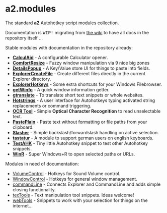 # a2.modules

The standard [**a2**](https://github.com/ewerybody/a2) Autohotkey script modules collection.

Documentation is <kbd>WIP!</kbd> migrating from [the wiki](https://github.com/ewerybody/a2.modules/wiki) to have all docs in the repository itself ...

Stable modules with documentation in the repository already:
* [**CalculAid**](https://github.com/ewerybody/a2.modules/tree/master/CalculAid#calculaid) - A configurable Calculator opener.
* [**ComfortResize**](https://github.com/ewerybody/a2.modules/tree/master/ComfortResize#ComfortResize) - Fuzzy window manipulation via 9 nice big zones 
* [**DetailsPopup**](https://github.com/ewerybody/a2.modules/tree/master/DetailsPopup#detailspopup) - A Key/Value store UI for things to paste into fields.
* [**ExplorerCreateFile**](https://github.com/ewerybody/a2.modules/tree/master/ExplorerCreateFile#ExplorerCreateFile) - Create different files directly in the current Explorer directory.
* [**ExplorerHotkeys**](https://github.com/ewerybody/a2.modules/tree/master/ExplorerHotkeys#ExplorerHotkeys) - Some extra shortcuts for your Windows Filebrowser.
* [**getWinfo**](https://github.com/ewerybody/a2.modules/tree/master/getWinfo#getwinfo) - A quick window information getter.
* [**gtranslate**](https://github.com/ewerybody/a2.modules/tree/master/gtranslate#gtranslate) - To translate short text snippets or whole websites.
* [**Hotstrings**](https://github.com/ewerybody/a2.modules/tree/master/HotStrings#hotstrings) - A user interface for Autohotkeys typing activated string replacements or command triggering.
* [**OCR Tool**](https://github.com/ewerybody/a2.modules/tree/master/ocr_tool#ocr_tool) - Simple <b>Optical Character Recognition</b> to read unselectable text.
* [**PastePlain**](https://github.com/ewerybody/a2.modules/tree/master/PastePlain#pasteplain) - Paste text without formatting or file paths from your clipboard.
* [**Slasher**](https://github.com/ewerybody/a2.modules/tree/master/Slasher#Slasher) - Simple backslash/forwardslash handling on active selection.
* [**tastatur**](https://github.com/ewerybody/a2.modules/tree/master/tastatur#tastatur) - A module to support german users on english keyboards.
* [**TestAHK**](https://github.com/ewerybody/a2.modules/tree/master/TestAHK#testahk) - Tiny little Autohotkey snippet to test other Autohotkey snippets.
* [**WinR**](https://github.com/ewerybody/a2.modules/tree/master/winr#winr) - Super Windows+R to open selected paths or URLs.

Modules in need of documentation:
* [VolumeControl](https://github.com/ewerybody/a2.modules/tree/master/VolumeControl#VolumeControl) - Hotkeys for Sound Volume control.
* [WindowControl](https://github.com/ewerybody/a2.modules/tree/master/WindowControl#WindowControl) - Hotkeys for general window management.
* [commandLine](https://github.com/ewerybody/a2.modules/tree/master/commandLine#commandLine) - Connects Explorer and CommandLine and adds simple closing functionality.
* [texTools](https://github.com/ewerybody/a2.modules/tree/master/texTools#texTools) - Text manipulation tool snippets. Ideas welcome!
* [webTools](https://github.com/ewerybody/a2.modules/tree/master/webTools#webTools) - Snippets to work with your selection for things on the internet...

